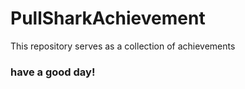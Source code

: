 # PullSharkAchievement
This repository serves as a collection of achievements
<br>
<h3>have a good day!</h3>
